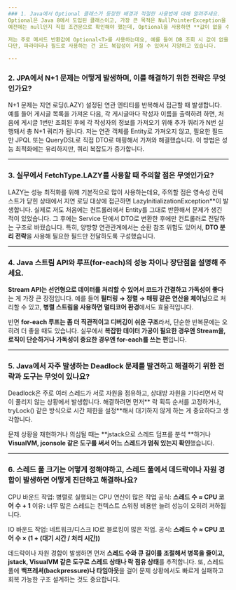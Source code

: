 ```yaml
--- 
### 1. Java에서 Optional 클래스가 등장한 배경과 적절한 사용법에 대해 알려주세요.
Optional은 Java 8에서 도입된 클래스이고, 가장 큰 목적은 NullPointerException을 줄이고 null 처리를 더 명시적***으로 하기 위해서입니다.
예전에는 null인지 직접 조건문으로 확인해야 했는데, Optional을 사용하면 **값이 없을 수도 있다는 걸 타입 레벨에서 표현할 수 있어서** 의도를 더 잘 드러낼 수 있어요.

저는 주로 메서드 반환값에 Optional<T>를 사용하는데요, 예를 들어 DB 조회 시 값이 없을 수도 있는 경우에 Optional.empty()를 반환하면, 호출 측에서 orElse()나 ifPresent()로 안전하게 처리할 수 있어서 좋았습니다.
다만, 파라미터나 필드로 사용하는 건 코드 복잡성이 커질 수 있어서 지양하고 있습니다.

--- 
```

### 2. JPA에서 N+1 문제는 어떻게 발생하며, 이를 해결하기 위한 전략은 무엇인가요?

N+1 문제는 지연 로딩(LAZY) 설정된 연관 엔티티를 반복해서 접근할 때 발생합니다.
예를 들어 게시글 목록을 가져온 다음, 각 게시글마다 작성자 이름을 출력하려 하면, 처음에 게시글 1번만 조회된 후에 각 작성자의 정보를 가져오기 위해 추가 쿼리가 N번 실행돼서 총 N+1 쿼리가 됩니다.
저는 연관 객체를 Entity로 가져오지 않고, 필요한 필드만 JPQL 또는 QueryDSL로 직접 DTO로 매핑해서 가져와 해결했습니다. 이 방법은 성능 최적화에는 유리하지만, 쿼리 복잡도가 증가합니다.

--- 
### 3. 실무에서 FetchType.LAZY를 사용할 때 주의할 점은 무엇인가요?
LAZY는 성능 최적화를 위해 기본적으로 많이 사용하는데요, 주의할 점은 영속성 컨텍스트가 닫힌 상태에서 지연 로딩 대상에 접근하면 LazyInitializationException**이 발생합니다.
실제로 저도 처음에는 컨트롤러에서 Entity를 그대로 반환해서 문제가 생긴 적이 있었습니다. 그 후에는 Service 단에서 DTO로 변환한 후에만 컨트롤러로 전달하는 구조로 바꿨습니다.
특히, 양방향 연관관계에서는 순환 참조 위험도 있어서, **DTO 분리 전략**을 사용해 필요한 필드만 전달하도록 구성했습니다.

--- 
### 4. Java 스트림 API와 루프(for-each)의 성능 차이나 장단점을 설명해 주세요.
**Stream API는 선언형으로 데이터를 처리할 수 있어서 코드가 간결하고 가독성이 좋다**는 게 가장 큰 장점입니다.
예를 들어 **필터링 → 정렬 → 매핑 같은 연산을 체이닝**으로 처리할 수 있고, **병렬 스트림을 사용하면 멀티코어 환경**에서도 효율적입니다.

반면 **for-each 루프는 좀 더 직관적이고 디버깅이 쉬운 구조**라서, 단순한 반복문에는 오히려 더 좋을 때도 있습니다.
실무에서 **복잡한 데이터 가공이 필요한 경우엔 Stream을, 로직이 단순하거나 가독성이 중요한 경우엔 for-each를 쓰는 편**입니다.

--- 
### 5. Java에서 자주 발생하는 Deadlock 문제를 발견하고 해결하기 위한 전략과 도구는 무엇이 있나요?
Deadlock은 주로 여러 스레드가 서로 자원을 점유하고, 상대방 자원을 기다리면서 락이 풀리지 않는 상황에서 발생합니다.
해결하려면 먼저** 락 획득 순서를 고정하거나, tryLock() 같은 방식으로 시간 제한을 설정**해서 대기하지 않게 하는 게 중요하다고 생각합니다.

문제 상황을 재현하거나 의심될 때는 **jstack으로 스레드 덤프를 분석
**하거나 **VisualVM, jconsole 같은 도구를 써서 어느 스레드가 멈춰 있는지 확인**했습니다.

--- 
### 6. 스레드 풀 크기는 어떻게 정해야하고, 스레드 풀에서 데드락이나 자원 경합이 발생하면 어떻게 진단하고 해결하나요?
CPU 바운드 작업: 병렬로 실행되는 CPU 연산이 많은 작업
공식: **스레드 수 ≈ CPU 코어 수 + 1**
이유: 너무 많은 스레드는 컨텍스트 스위칭 비용만 늘려 성능이 오히려 저하됩니다.

IO 바운드 작업: 네트워크/디스크 IO로 블로킹이 많은 작업.
공식: **스레드 수 ≈ CPU 코어 수 × (1 + (대기 시간 / 처리 시간))**

데드락이나 자원 경합이 발생하면 먼저 **스레드 수와 큐 길이를 조절해서 병목을 줄이고,**
**jstack, VisualVM 같은 도구로 스레드 상태나 락 점유 상태**를 추적합니다.
또, 스레드 풀에 **백프레셔(backpressure)나 타임아웃**을 걸어 문제 상황에서도 빠르게 실패하고 회복 가능한 구조 설계하는 것도 중요합니다.
